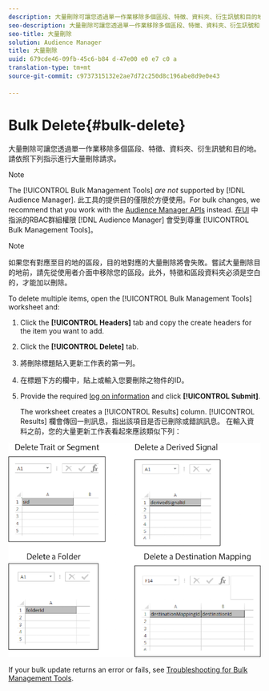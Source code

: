```yaml
---
description: 大量刪除可讓您透過單一作業移除多個區段、特徵、資料夾、衍生訊號和目的地。請依照下列指示進行大量刪除請求。
seo-description: 大量刪除可讓您透過單一作業移除多個區段、特徵、資料夾、衍生訊號和目的地。請依照下列指示進行大量刪除請求。
seo-title: 大量刪除
solution: Audience Manager
title: 大量刪除
uuid: 679cde46-09fb-45c6-b84 d-47e00 e0 e7 c0 a
translation-type: tm+mt
source-git-commit: c9737315132e2ae7d72c250d8c196abe8d9e0e43

---
```



# Bulk Delete{#bulk-delete}

大量刪除可讓您透過單一作業移除多個區段、特徵、資料夾、衍生訊號和目的地。請依照下列指示進行大量刪除請求。

<!-- 

<p>t_bulk_delete.xml </p>

 -->

>[!NOTE]
>
>The [!UICONTROL Bulk Management Tools] *are not* supported by [!DNL Audience Manager]. 此工具的提供目的僅限於方便使用。For bulk changes, we recommend that you work with the [Audience Manager APIs](../../api/rest-api-main/aam-api-getting-started.md) instead. [在UI](../../features/administration/administration-overview.md) 中指派的RBAC群組權限 [!DNL Audience Manager] 會受到尊重 [!UICONTROL Bulk Management Tools]。

>[!NOTE]
>
>如果您有對應至目的地的區段，目的地對應的大量刪除將會失敗。嘗試大量刪除目的地前，請先從使用者介面中移除您的區段。此外，特徵和區段資料夾必須是空白的，才能加以刪除。

To delete multiple items, open the [!UICONTROL Bulk Management Tools] worksheet and:

1. Click the **[!UICONTROL Headers]** tab and copy the create headers for the item you want to add.
2. Click the **[!UICONTROL Delete]** tab.
3. 將刪除標題貼入更新工作表的第一列。
4. 在標題下方的欄中，貼上或輸入您要刪除之物件的ID。
5. Provide the required [log on information](../../reference/bulk-management-tools/bulk-management-intro.md#auth-reqs) and click **[!UICONTROL Submit]**.

   The worksheet creates a [!UICONTROL Results] column. [!UICONTROL Results] 欄會傳回一則訊息，指出該項目是否已刪除或錯誤訊息。
在輸入資料之前，您的大量更新工作表看起來應該類似下列：

![](assets/delete.png)

If your bulk update returns an error or fails, see [Troubleshooting for Bulk Management Tools](../../reference/bulk-management-tools/bulk-troubleshooting.md).
